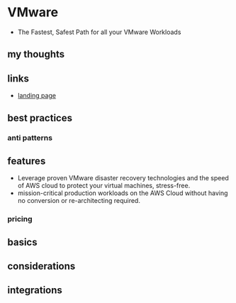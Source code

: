 # VMware

- The Fastest, Safest Path for all your VMware Workloads

## my thoughts

## links

- [landing page](https://aws.amazon.com/vmware/?did=ap_card&trk=ap_card)

## best practices

### anti patterns

## features

- Leverage proven VMware disaster recovery technologies and the speed of AWS cloud to protect your virtual machines, stress-free.
- mission-critical production workloads on the AWS Cloud without having no conversion or re-architecting required.

### pricing

## basics

## considerations

## integrations
